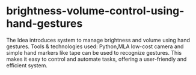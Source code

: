 # brightness-volume-control-using-hand-gestures
The Idea introduces system to manage brightness and volume using hand gestures. Tools & technologies used: Python,MLA low-cost camera and simple hand markers like tape can be used to recognize gestures. This makes it easy to control and automate tasks, offering a user-friendly and efficient system.
